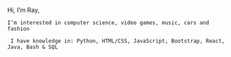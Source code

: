 Hi, I’m Ray,

    I’m interested in computer science, video games, music, cars and fashion
    
     I have knowledge in: Python, HTML/CSS, JavaScript, Bootstrap, React, Java, Bash & SQL
